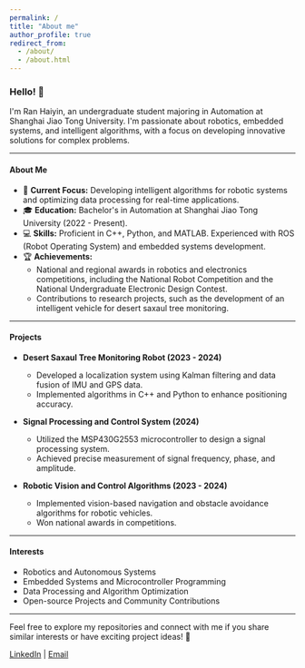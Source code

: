```yaml
---
permalink: /
title: "About me"
author_profile: true
redirect_from: 
  - /about/
  - /about.html
---
```

### Hello! 👋

I'm Ran Haiyin, an undergraduate student majoring in Automation at Shanghai Jiao Tong University. I'm passionate about robotics, embedded systems, and intelligent algorithms, with a focus on developing innovative solutions for complex problems.

---

#### About Me
- 🌱 **Current Focus:** Developing intelligent algorithms for robotic systems and optimizing data processing for real-time applications.
- 🎓 **Education:** Bachelor's in Automation at Shanghai Jiao Tong University (2022 - Present).
- 💻 **Skills:** Proficient in C++, Python, and MATLAB. Experienced with ROS (Robot Operating System) and embedded systems development.
- 🏆 **Achievements:** 
  - National and regional awards in robotics and electronics competitions, including the National Robot Competition and the National Undergraduate Electronic Design Contest.
  - Contributions to research projects, such as the development of an intelligent vehicle for desert saxaul tree monitoring.

---

#### Projects
- **Desert Saxaul Tree Monitoring Robot (2023 - 2024)**
  - Developed a localization system using Kalman filtering and data fusion of IMU and GPS data.
  - Implemented algorithms in C++ and Python to enhance positioning accuracy.

- **Signal Processing and Control System (2024)**
  - Utilized the MSP430G2553 microcontroller to design a signal processing system.
  - Achieved precise measurement of signal frequency, phase, and amplitude.

- **Robotic Vision and Control Algorithms (2023 - 2024)**
  - Implemented vision-based navigation and obstacle avoidance algorithms for robotic vehicles.
  - Won national awards in competitions.

---

#### Interests
- Robotics and Autonomous Systems
- Embedded Systems and Microcontroller Programming
- Data Processing and Algorithm Optimization
- Open-source Projects and Community Contributions

---

Feel free to explore my repositories and connect with me if you share similar interests or have exciting project ideas! 🤖

[LinkedIn](#) | [Email](mailto:rhy2006@sjtu.edu.cn)
